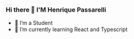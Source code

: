 ### Hi there 👋 I'M Henrique Passarelli

- 🔭 I’m a Student 
- 🌱 I’m currently learning React and Typescript

